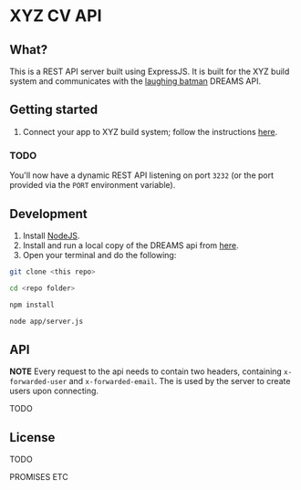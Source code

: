 XYZ CV API
==========

## What?

This is a REST API server built using ExpressJS.
It is built for the XYZ build system and communicates with the [laughing batman](https://github.com/Softhouse/laughing-batman) DREAMS API.

## Getting started

1. Connect your app to XYZ build system; follow the instructions [here](https://github.com/guzmo/xyz-docker-docs).

### TODO

You'll now have a dynamic REST API listening on port `3232` (or the port provided via the `PORT` environment variable).

## Development

1. Install [NodeJS](http://nodejs.org/download/).
2. Install and run a local copy of the DREAMS api from [here](https://github.com/guzmo/xyz-docker-docs).
3. Open your terminal and do the following:

```bash
git clone <this repo>

cd <repo folder>

npm install

node app/server.js

```
## API

**NOTE** Every request to the api needs to contain two headers, containing `x-forwarded-user` and `x-forwarded-email`. The is used by the server to create users upon connecting.

TODO

## License

TODO

PROMISES
ETC  
